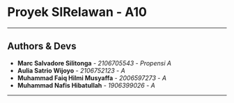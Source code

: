 # Proyek SIRelawan - A10
---
## Authors & Devs
* **Marc Salvadore Silitonga** - *2106705543* - *Propensi A*
* **Aulia Satrio Wijoyo** - *2106752123* - *A*
* **Muhammad Faiq Hilmi Musyaffa** - *2006597273* - *A*
* **Muhammad Nafis Hibatullah** - *1906399026* - *A*
---

